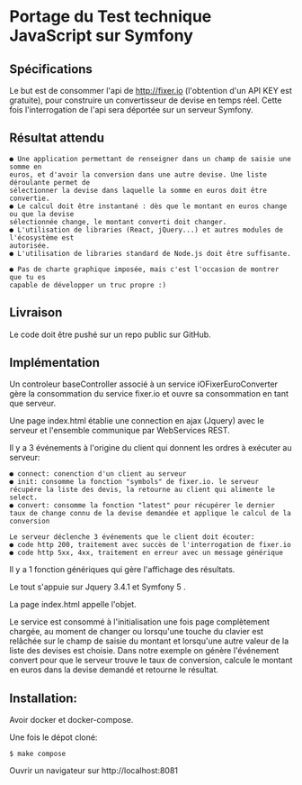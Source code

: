 # Portage du Test technique JavaScript sur Symfony


## Spécifications

Le but est de consommer l'api de ​http://fixer.io​ (l'obtention d'un API KEY est gratuite), pour
construire un convertisseur de devise en temps réel.
Cette fois l'interrogation de l'api sera déportée sur un serveur Symfony.

## Résultat attendu

```
● Une application permettant de renseigner dans un champ de saisie une somme en
euros, et d'avoir la conversion dans une autre devise. Une liste déroulante permet de
sélectionner la devise dans laquelle la somme en euros doit être convertie.
● Le calcul doit être instantané : dès que le montant en euros change ou que la devise
sélectionnée change, le montant converti doit changer.
● L'utilisation de libraries (React, jQuery...) et autres modules de l'écosystème est
autorisée.
● L'utilisation de libraries standard de Node.js doit être suffisante.

● Pas de charte graphique imposée, mais c'est l'occasion de montrer que tu es
capable de développer un truc propre :)
```

## Livraison

Le code doit être pushé sur un repo public sur GitHub.

## Implémentation

Un controleur baseController associé à un service iOFixerEuroConverter gère la consommation du service fixer.io et ouvre sa consommation en tant que serveur.

Une page index.html établie une connection en ajax (Jquery) avec le serveur et l'ensemble communique par WebServices REST.

Il y a 3 événements à l'origine du client qui donnent les ordres à exécuter au serveur:
```
● connect: conenction d'un client au serveur
● init: consomme la fonction "symbols" de fixer.io. le serveur récupére la liste des devis, la retourne au client qui alimente le select.
● convert: consomme la fonction "latest" pour récupérer le dernier taux de change connu de la devise demandée et applique le calcul de la conversion

Le serveur déclenche 3 événements que le client doit écouter:
● code http 200, traitement avec succès de l'interrogation de fixer.io
● code http 5xx, 4xx, traitement en erreur avec un message générique
```

Il y a 1 fonction génériques qui gère l'affichage des résultats.

Le tout s'appuie sur Jquery 3.4.1 et Symfony 5 . 

La page index.html appelle l'objet.

Le service est consommé à l'initialisation une fois page complètement chargée, au moment de changer ou lorsqu'une touche du clavier est relâchée sur le champ de saisie du montant
et lorsqu'une autre valeur de la liste des devises est choisie. 
Dans notre exemple on génère l'événement convert pour que le serveur trouve le taux de conversion, calcule le montant en euros dans la devise demandé et retourne le résultat.

## Installation:

Avoir docker et docker-compose.

Une fois le dépot cloné:
```
$ make compose
```
Ouvrir un navigateur sur http://localhost:8081
